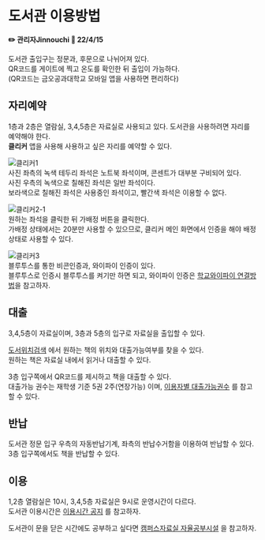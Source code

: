 # 도서관 이용방법

**✏️ 관리자Jinnouchi 📃 22/4/15**

도서관 출입구는 정문과, 후문으로 나뉘어져 있다.  
QR코드를 게이트에 찍고 온도를 확인한 뒤 출입이 가능하다.  
(QR코드는 금오공과대학교 모바일 앱을 사용하면 편리하다)  

## 자리예약
1층과 2층은 열람실, 3,4,5층은 자료실로 사용되고 있다.
도서관을 사용하려면 자리를 예약해야 한다.  
**클리커** 앱을 사용해 사용하고 싶은 자리를 예약할 수 있다.

![클리커1](https://user-images.githubusercontent.com/102960326/163458318-d0d51c77-f9bd-47d7-8712-480b2315a9ca.jpg)  
사진 좌측의 녹색 테두리 좌석은 노트북 좌석이며, 콘센트가 대부분 구비되어 있다.  
사진 우측의 녹색으로 칠해진 좌석은 일반 좌석이다.  
보라색으로 칠해진 좌석은 사용중인 좌석이고, 빨간색 좌석은 이용할 수 없다.  

![클리커2-1](https://user-images.githubusercontent.com/102960326/163458589-93fdc009-3541-4cd2-a762-cf7745cc2758.jpg)  
원하는 좌석을 클릭한 뒤 가배정 버튼을 클릭한다.  
가배정 상태에서는 20분만 사용할 수 있으므로, 클리커 메인 화면에서 인증을 해야 배정 상태로 사용할 수 있다.  

![클리커3](https://user-images.githubusercontent.com/102960326/163452975-0c7971e3-7249-4c0f-8559-116c8adfdc69.jpg)  
블루투스를 통한 비콘인증과, 와이파이 인증이 있다.  
블루투스로 인증시 블루투스를 켜기만 하면 되고, 와이파이 인증은 [학교와이파이 연결방법]()을 참고하자.  

## 대출
3,4,5층이 자료실이며, 3층과 5층의 입구로 자료실을 출입할 수 있다.  

[도서위치검색](https://library.kumoh.ac.kr/#/total-search) 에서 원하는 책의 위치와 대출가능여부를 찾을 수 있다.  
원하는 책은 자료실 내에서 읽거나 대출할 수 있다.  

3층 입구쪽에서 QR코드를 제시하고 책을 대출할 수 있다.  
대출가능 권수는 재학생 기준 5권 2주(연장가능) 이며, [이용자별 대출가능권수](https://library.kumoh.ac.kr/#/guide/service/users) 를 참고할 수 있다.

## 반납
도서관 정문 입구 우측의 자동반납기계, 좌측의 반납수거함을 이용하여 반납할 수 있다.  
3층 입구쪽에서도 책을 반납할 수 있다.  

## 이용
1,2층 열람실은 10시, 3,4,5층 자료실은 9시로 운영시간이 다르다.  
도서관 이용시간은 [이용시간 공지](https://library.kumoh.ac.kr/#/guide/facility/hours) 를 참고하자.  

도서관이 문을 닫은 시간에도 공부하고 싶다면 [캠퍼스자료실 자율공부시설](https://github.com/Htmla69/Kumoh_In7/blob/main/Pages/Information.md#-%EA%B3%B5%EB%B6%80) 을 참고하자.
